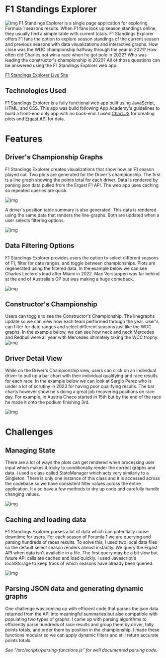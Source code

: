 # F1 Standings Explorer
![img](./assets/samples/project-banner.png "Project Banner")
F1 Standings Explorer is a single page application for exploring Formula 1 seasons results. When F1 fans look up season standings online, they usually find a simple table with current totals. F1 Standings Explorer offers F1 fans the option to explore season standings of the current season and previous seasons with data visualizations and interactive graphs. How close was the WDC championship halfway through the year in 2021? How often did Charles not win a race when he got pole in 2022? Who was leading the constructor's championship in 2020? All of those questions can be answered using the F1 Standings Explorer web app.

[F1 Standings Explorer Live Site](http://juliouribe.github.io/F1StandingsExplorer/)

## Technologies Used
F1 Standings Explorer is a fully functional web app built using JavaScript, HTML, and CSS. This app was build following App Academy's guidelines to build a front-end only app with no back-end. I used [Chart.JS](https://www.chartjs.org/) for creating plots and [Ergast API](https://ergast.com/mrd/) for data.

# Features
## Driver's Championship Graphs
F1 Standings Explorer creates visualizations that show how an F1 season played out. Two plots are generated for the Driver's championship. The first is a line graph showing the points total for each driver. Data is rendered by parsing json data pulled from the Ergast F1 API. The web app uses caching so repeated queries are quick.

![img](./assets/samples/WDC-2021.png "WDC 2021")

A driver's position table summary is also generated. This data is rendered using the same data that renders the line-graphs. Both are updated when a user selects filtering options.

![img](./assets/samples/positions-table.png "Positions Table 2021")

## Data Filtering Options
F1 Standings Explorer provides users the option to select different seasons of F1, filter for date ranges, and toggle between championships. Plots are regenerated using the filtered data. In the example below we can see Charles Leclerc's lead after Miami in 2022. Max Verstappen was far behind at the end of Australia's GP but was making a huge comeback.

![img](./assets/samples/filtering.png "Example Filtering")


## Constructor's Championship
Users can toggle to see the Constructor's Championship. The linegraphs update so we can view how each team performed through the year. User's can filter for date ranges and select different seasons just like the WDC graphs. In the example below, we can see how neck and neck Mercedes and Redbull were all year with Mercedes ultimately taking the WCC trophy.
![img](./assets/samples/WCC-2021.png "WCC 2021")

## Driver Detail View
While on the Driver's Championship view, users can click on an individual driver to pull up a bar chart with their individual qualifying and race results for each race. In the example below we can look at Sergio Perez who is under a lot of scrutiny in 2023 for having poor qualifying results. The bar charts however show he's doing a great job recovering positions on race day. For example, in Austria Checo started in 15th but by the end of the race he made it onto the podium finishing 3rd.

![img](./assets/samples/checo-detail.png "Checo Detail View")

# Challenges
## Managing State
There are a lot of ways the plots can get rendered when processing user input which makes it tricky to conditionally render the correct graphs and data. I used a class called StateManager which acts very similarly to a Singleton. There is only one instance of this class and it is accessed across the codebase so we have consistent filter values across the entire application. It also have a few methods to dry up code and carefully handle changing values.

![img](./assets/samples/state-manager.png "State Manager")

## Caching and loading data
F1 Standings Explorer parses a lot of data which can potentially cause downtime for users. For each season of Forumla 1 we are querying and parsing hundreds of races results. To solve this, I used two local data files so the default select season renders almost instantly. We query the Ergast API when data isn't available in a file. The first query may be a bit slow but future API calls are cached and load quickly. I used Javascript's localStorage to keep track of which seasons have already been queried.

![img](./assets/samples/caching.png "Loading, fetching, and caching")

## Parsing JSON data and generating dynamic graphs
One challenge was coming up with efficient code that parses the json data returned from the API into meaningful summaries but also compatible with populating two types of graphs. I came up with parsing algorithms to efficiently parse hundreds of race results and group them by driver, tally points totals, and order them by position in the championship. I made these functions modular so we can apply dynamic filters and still return accurate points totals.

*See "/src/scripts/parsing-functions.js" for well documented parsing code.*
